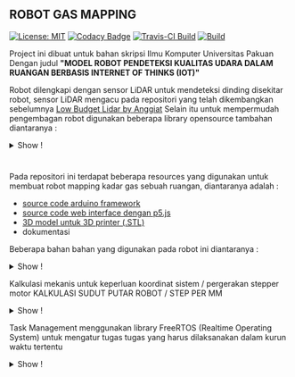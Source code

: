 ## ROBOT GAS MAPPING
[![License: MIT](https://img.shields.io/badge/License-MIT-blue.svg)](https://github.com/anggiatm/ROBOT_GAS_MAPPING/blob/main/LICENSE)
[![Codacy Badge](https://app.codacy.com/project/badge/Grade/5eeefc5d0f9d430ba46fe51ec099c329)](https://www.codacy.com/gh/anggiatm/ROBOT_GAS_MAPPING/dashboard?utm_source=github.com&amp;utm_medium=referral&amp;utm_content=anggiatm/ROBOT_GAS_MAPPING&amp;utm_campaign=Badge_Grade)
[![Travis-CI Build](https://travis-ci.com/anggiatm/ROBOT_GAS_MAPPING.svg?branch=main)](https://travis-ci.com/anggiatm/ROBOT_GAS_MAPPING)
[![Build](https://github.com/anggiatm/ROBOT_GAS_MAPPING/actions/workflows/c-cpp.yml/badge.svg)](https://github.com/anggiatm/ROBOT_GAS_MAPPING/actions/workflows/c-cpp.yml)


Project ini dibuat untuk bahan skripsi Ilmu Komputer Universitas Pakuan Dengan judul
**"MODEL ROBOT PENDETEKSI KUALITAS UDARA DALAM RUANGAN BERBASIS INTERNET OF THINKS (IOT)"**

Robot dilengkapi dengan sensor LiDAR untuk mendeteksi dinding disekitar robot, sensor LiDAR mengacu pada repositori yang telah dikembangkan sebelumnya
  [Low Budget Lidar by Anggiat](https://github.com/anggiatm/Low_Budget_Lidar)
  Selain itu untuk mempermudah pengembagan robot digunakan beberapa library opensource tambahan diantaranya :

<details><summary>Show !</summary>
  
  - [i2cdevlib by jrowberg](https://github.com/jrowberg/i2cdevlib)
  - [ESP-FlexyStepper by pkerspe](https://github.com/pkerspe/ESP-FlexyStepper)
</details>

#

Pada repositori ini terdapat beberapa resources yang digunakan untuk membuat robot mapping kadar gas sebuah ruangan,
diantaranya adalah :
- [source code arduino framework](https://github.com/anggiatm/ROBOT_GAS_MAPPING/blob/main/src/robot.cpp)
- [source code web interface dengan p5.js](https://github.com/anggiatm/ROBOT_GAS_MAPPING/blob/main/data/app.js)
- [3D model untuk 3D printer (.STL)](https://github.com/anggiatm/ROBOT_GAS_MAPPING/tree/main/3d-model)
- dokumentasi

Beberapa bahan bahan yang digunakan pada robot ini diantaranya :
<details>
  <summary>Show !</summary>
  
- ESP32 DEVKIT
- SENSOR MPU6050
- SENSOR VL53L0X
- SENSOR SGP30
- SENSOR MQ-2
- SENSOR DHT11
- HALL SENSOR
- STEPPER MOTOR
- DRIVER A4988
- MICRO SERVO
</details>

Kalkulasi mekanis untuk keperluan koordinat sistem / pergerakan stepper motor
KALKULASI SUDUT PUTAR ROBOT / STEP PER MM
<details>
  <summary>Show !</summary>
  
| KETERANGAN                          | NILAI                                         |
| :---:                               | :-:                                           |
| DIAMETER RODA (OD)                  | ```70 mm```                                          |
| DIAMETER JARAK RODA KANAN & KIRI    | ```95 mm```                                           |
| SPEK STEPPER MOTOR                  | ```1.8deg/Step = 200 STEP/REVOLUTION```         | 
| MICROSTEPPING                       | ```1/8```                                           |
| MICROSTEPPING FULL ROTATION         | ```200 * 8 = 1600 STEP/REVOLUTION```             |
| RUMUS KELILING LIINGKARAN           | ```K = π * d```                                     |
| PANJANG KELILING RODA               | ```π * 70 = 219.91 mm``` |
| STEP/MM BERDASARKAN KELILING RODA   | ```MICROSTEPPING FULL ROTATION / PANJANG KELILING RODA  = 1600 / 219.91   = 7.28 STEPS/MM```     |
| KELILING DIAMETER RODA KANAN & KIRI | ```π x 95 = 298.45 mm``` | 
| FULL ROBOT SPIN (360deg) IN STEPS   | ```KELILING DIAMETER RODA KANAN & KIRI * STEP/MM BERDASARKAN KELILING RODA = 298.45 * 7.28 = 2171.43 STEPS``` | 
| STEP/DEGREE ROBOT ROTATION          | ```FULL ROBOT SPIN (360deg) IN STEPS / 360deg = 2171.43 / 360 = 6.03 STEP PER DEGREE``` | 
| MM/DEGREE ROBOT SPIN                | ```KELILING DIAMETER RODA KANAN & KIRI / 360 = 298.45 / 360 = 0.83 MM PER DEGREE``` | 
</details>

Task Management menggunakan library FreeRTOS (Realtime Operating System) untuk mengatur tugas tugas yang harus dilaksanakan dalam kurun waktu tertentu
<details>
  <summary>Show !</summary>
  
| TASK FUNCTION     | TASK NAME    | STACK SIZE (byte) | PARAMETER | PRIORITY | TASK HANDLE               | RUNNING CORE | FILE |
| :---:             | :-:          | :-:               | :-:       |   :-:    |  :-:                      | :-:          | :-:  |
|_async_service_task|"async_tcp"   |1024*16            |NULL       |1         |&_async_service_task_handle|-1            |AsyncTCP.cpp|
|MOTOR_R->taskRunner|"FlexyStepper"|1024               |NULL       |1         |MOTOR_R->xHandle           |-1            |ESP_FlexyStepper.cpp|
|MOTOR_L->taskRunner|"FlexyStepper"|1024               |NULL       |1         |MOTOR_L->xHandle           |-1            |ESP_FlexyStepper.cpp|
|task_watch_command |"MPU_RUN_TASK"|1024*6             |NULL       |1         |&watchCommand_Handle       |-1            |main.cpp|
</details>
